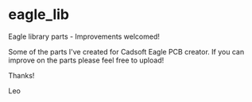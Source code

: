 # eagle_lib
Eagle library parts - Improvements welcomed!


Some of the parts I've created for Cadsoft Eagle PCB creator. If you can improve on the parts please feel free to upload!

Thanks!

Leo
